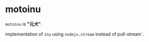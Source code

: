 # motoinu

`motoinu` is __"元犬"__.

implementation of `inu` using `nodejs.stream` instead of  pull-stream`.
